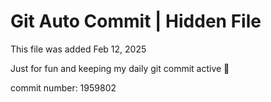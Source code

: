 # Git Auto Commit | Hidden File

This file was added Feb 12, 2025

Just for fun and keeping my daily git commit active 🤪

commit number: 1959802

